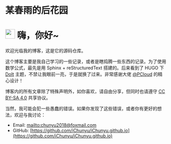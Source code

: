 # 某春雨的后花园


<h1> <img src="https://emojis.slackmojis.com/emojis/images/1613285697/12806/meow_attention.png?1613285697" width="30" /> 嗨，你好~ </h1>

欢迎光临我的博客，这是它的源码仓库。

这个博客主要是我自己学习的一些记录，或者是瞎捣腾一些东西的记录。为了使用数学公式，最先是用 Sphinx + reStructuredText 搭建的。后来看到了 HUGO 下 [DoIt](https://hugodoit.pages.dev) 主题，不禁让我眼前一亮，于是就换了过来。非常感谢大佬 [@PCloud](https://github.com/HEIGE-PCloud) 的精心设计！


博客内的所有文章除了特殊声明外，如你喜欢，请自由分享，但同时也请遵守 [CC BY-SA 4.0](https://creativecommons.org/licenses/by-sa/4.0/) 共享协议。

当然，我可能会犯一些愚蠢的错误。如果你发现了这些错误，或者你有更好的想法，欢迎与我讨论：

- Email: [mailto:chunyu2018@foxmail.com](mailto:chunyu2018@foxmail.com)
- GitHub: [https://github.com/iChunyu/iChunyu.github.io](https://github.com/iChunyu/iChunyu.github.io)